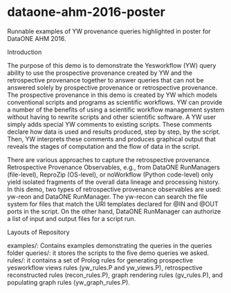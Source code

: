 # dataone-ahm-2016-poster
Runnable examples of YW provenance queries highlighted in poster for DataONE AHM 2016.

Introduction

The purpose of this demo is to demonstrate the Yesworkflow (YW) query ability to use the prospective provenance created by YW and the retrospective provenance together to answer queries that can not be answered solely by prospective provenance or retrospective provenance.
The prospective provenance in this demo is created by YW which models conventional scripts and programs as scientific workflows. YW can provide a number of the benefits of using a scientific workflow management system without having to rewrite scripts and other scientific software. A YW user simply adds special YW comments to existing scripts. These comments declare how data is used and results produced, step by step, by the script. Then, YW interprets these comments and produces graphical output that reveals the stages of computation and the flow of data in the script.

There are various approaches to capture the retrospective provenance. Retrospective Provenance Observables, e.g., from DataONE RunManagers (file-level), ReproZip (OS-level), or noWorkflow (Python code-level) only yield isolated fragments of the overall data lineage and processing history. In this demo, two types of retrospective provenance observables are used: yw-reon and DataONE RunManager. The yw-recon can search the file system for files that match the URI templates declared for @IN and @OUT ports in the script. On the other hand, DataONE RunManager can authorize a list of input and output files for a script run. 

Layouts of Repository

examples/:   Contains examples demonstrating the queries in the queries folder
queries/: it stores the scripts to the five demo queries we asked.
rules/: it contains a set of Prolog rules for generating prospective yesworkflow views rules (yw_rules.P and yw_views.P), retrospective reconstructed rules (recon_rules.P), graph rendering rules (gv_rules.P), and populating graph rules (yw_graph_rules.P).

